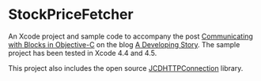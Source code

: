 # StockPriceFetcher

An Xcode project and sample code to accompany the post [Communicating with Blocks in Objective-C](http://adevelopingstory.com/blog/2012/09/communicating-with-blocks-in-objective-c.html) on the blog [A Developing Story](http://adevelopingstory.com). The sample project has been tested in Xcode 4.4 and 4.5.

This project also includes the open source [JCDHTTPConnection](http://github.com/jdriscoll/JCDHTTPConnection) library.
